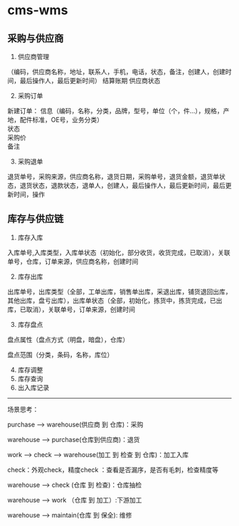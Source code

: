 # cms-wms

## 采购与供应商

1. 供应商管理

（编码，供应商名称，地址，联系人，手机，电话，状态，备注，创建人，创建时间，最后操作人，最后更新时间）
结算账期
供应商状态

2. 采购订单

新建订单：
信息（编码，名称，分类，品牌，型号，单位（个，件...），规格，产地，配件标准，OE号，业务分类）  
状态  
采购价  
备注  

3. 采购退单

退货单号，采购来源，供应商名称，退货日期，采购单号，退货金额，退货单状态，退货状态，退款状态，退单人，创建人，最后操作人，最后更新时间，最后更新时间，操作

## 库存与供应链

1. 库存入库

入库单号,入库类型，入库单状态（初始化，部分收货，收货完成，已取消），关联单号，仓库，订单来源，供应商名称，创建时间

2. 库存出库

出库单号，出库类型（全部，工单出库，销售单出库，采退出库，铺货退回出库，其他出库，盘亏出库），出库单状态（全部，初始化，拣货中，拣货完成，已出库，已取消），关联单号，订单来源，创建时间

3. 库存盘点

盘点属性（盘点方式（明盘，暗盘），仓库）

盘点范围（分类，条码，名称，库位）


4. 库存调整
5. 库存查询
6. 出入库记录




---

场景思考：

purchase  --> warehouse(供应商 到 仓库)：采购

warehouse --> purchase(仓库到供应商)：退货

work  --> check -->  warehouse(加工 到 检查 到 仓库)：加工入库

check：外观check，精度check ：查看是否漏序，是否有毛刺，检查精度等

warehouse --> check (仓库 到 检查)：仓库抽检

warehouse --> work （仓库 到 加工）:下游加工

warehouse --> maintain(仓库 到 保全): 维修



